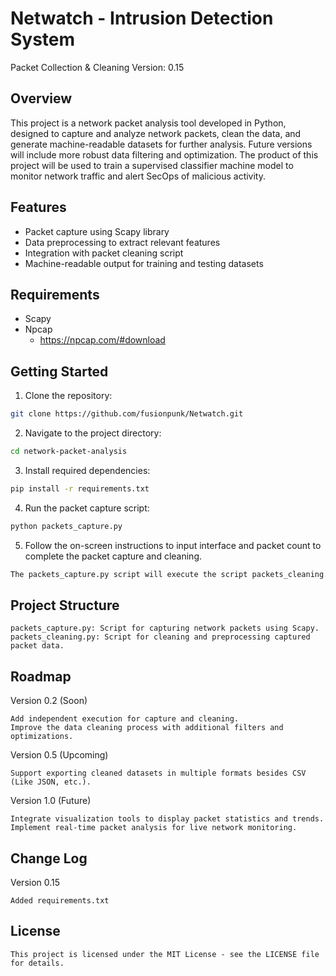 # Netwatch - Intrusion Detection System
Packet Collection & Cleaning
Version: 0.15

## Overview

This project is a network packet analysis tool developed in Python, designed to capture and analyze network packets, clean the data, and generate machine-readable datasets for further analysis. Future versions will include more robust data filtering and optimization. The product of this project will be used to train a supervised classifier machine model to monitor network traffic and alert SecOps of malicious activity.   

## Features

- Packet capture using Scapy library
- Data preprocessing to extract relevant features
- Integration with packet cleaning script
- Machine-readable output for training and testing datasets

## Requirements
- Scapy
- Npcap
  - https://npcap.com/#download

## Getting Started

1. Clone the repository:

```bash
git clone https://github.com/fusionpunk/Netwatch.git
```

2. Navigate to the project directory:

```bash
cd network-packet-analysis
```

3. Install required dependencies:

```bash
pip install -r requirements.txt
```

4. Run the packet capture script:

```bash
python packets_capture.py
```

5. Follow the on-screen instructions to input interface and packet count to complete the packet capture and cleaning.

```bash
The packets_capture.py script will execute the script packets_cleaning.py.
```

## Project Structure

    packets_capture.py: Script for capturing network packets using Scapy.
    packets_cleaning.py: Script for cleaning and preprocessing captured packet data.
    
## Roadmap

Version 0.2 (Soon)

    Add independent execution for capture and cleaning.
    Improve the data cleaning process with additional filters and optimizations.

Version 0.5 (Upcoming)

    Support exporting cleaned datasets in multiple formats besides CSV (Like JSON, etc.).
    
Version 1.0 (Future)
    
    Integrate visualization tools to display packet statistics and trends.
    Implement real-time packet analysis for live network monitoring.

## Change Log

  Version 0.15
  
    Added requirements.txt

## License

    This project is licensed under the MIT License - see the LICENSE file for details.
